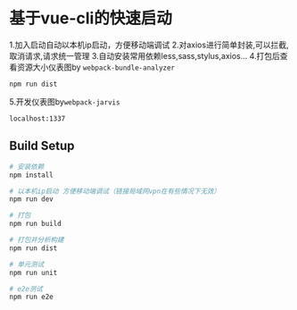 # 基于vue-cli的快速启动

1.加入启动自动以本机ip启动，方便移动端调试
2.对axios进行简单封装,可以拦截,取消请求,请求统一管理
3.自动安装常用依赖less,sass,stylus,axios...
4.打包后查看资源大小仪表图by `webpack-bundle-analyzer`
```
npm run dist
```
5.开发仪表图by`webpack-jarvis`
```
localhost:1337
```


## Build Setup

``` bash
# 安装依赖
npm install

# 以本机ip启动 方便移动端调试（链接局域网vpn在有些情况下无效）
npm run dev

# 打包
npm run build

# 打包并分析构建
npm run dist

# 单元测试
npm run unit

# e2e测试
npm run e2e
